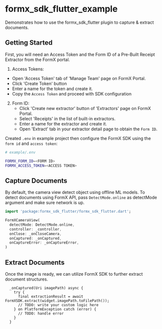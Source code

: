# formx_sdk_flutter_example

Demonstrates how to use the formx_sdk_flutter plugin to capture & extract documents.

## Getting Started

First, you will need an Access Token and the Form ID of a Pre-Built Receipt Extractor from the FormX portal.

1. Access Tokens:
  - Open 'Access Token' tab of 'Manage Team' page on FormX Portal.
  - Click 'Create Token' button
  - Enter a name for the token and create it.
  - Copy the `Access Token` and proceed with SDK configuration
2. Form ID:
   - Click 'Create new extractor' button of 'Extractors' page on FormX Portal.
   - Select 'Receipts' in the list of built-in extractors.
   - Enter a name for the extractor and create it.
   - Open 'Extract' tab in your extractor detail page to obtain the `Form ID`.

Created `.env` in example project then configure the FormX SDK using the `form id` and `access token`:

```bash
# example/.env

FORMX_FORM_ID=<FORM ID>
FORMX_ACCESS_TOKEN=<ACCESS TOKEN>
```

## Capture Documents

By default, the camera view detect object using offline ML models.  To detect documents using FormX API, pass `DetectMode.online` as detectMode argument and make sure network is up.

```dart
import 'package:formx_sdk_flutter/formx_sdk_flutter.dart';

FormXCameraView(
  detectMode: DetectMode.online,
  controller: _controller,
  onClose: _onCloseCamera,
  onCaptured: _onCaptured,
  onCaptureError: _onCaptureError,
)
```


## Extract Documents

Once the image is ready, we can utilize FormX SDK to further extract document structures.

```
  _onCaptured(Uri imagePath) async {
    try {
      final extractionResult = await FormXSDK.extract(widget.imagePath.toFilePath());
      // TODO: write your custom logic here
    } on PlatformException catch (error) {
      // TODO: handle error
    }
  }
```






